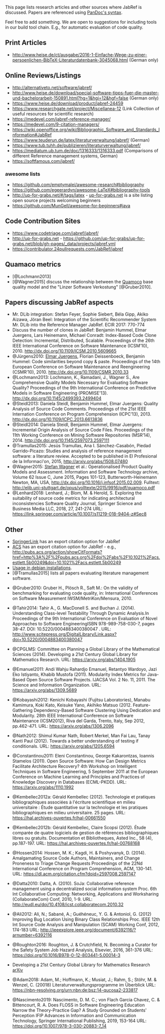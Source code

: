 This page lists research articles and other sources where JabRef is discussed.
Papers are referenced using [PanDoc's syntax](http://pandoc.org/README.html#citations).

Feel free to add something. We are open to suggestions for including tools in our build tool chain. E.g., for automatic evaluation of code quality.

## Print Articles

- http://www.heise.de/ct/ausgabe/2016-1-Einfache-Wege-zu-einer-persoenlichen-BibTeX-Literaturdatenbank-3045068.html (German only)

## Online Reviews/Listings

- http://alternativeto.net/software/jabref/
- http://www.heise.de/download/special-software-tipps-fuer-die-master-und-bachelorarbeit-150891.html?hg=1&hgi=12&hgf=false (German only)
- https://www.heise.de/download/product/jabref-24459
- https://www.researchgate.net/project/Miscellanea-12 (Link Collection of useful resources for scientific research)
- https://medevel.com/jabref-reference-manager/
- https://medevel.com/9-citation-managers/
- https://wiki.openoffice.org/wiki/Bibliographic_Software_and_Standards_Information#JabRef
- https://www.teuderun.de/latex/literaturverwaltung/jabref/ (German)
- https://www.tub.tuhh.de/publizieren/literaturverwaltung/jabref/
- https://mediatum.ub.tum.de/doc/1316333/1316333.pdf (Comparisons of different Reference management systems, German)
- https://softfamous.com/jabref/

### awesome lists

- https://github.com/emptymalei/awesome-research#bibliography
- https://github.com/egeerardyn/awesome-LaTeX#bibliography-tools
- http://up-for-grabs.net/#/tags/latex - [up-for-grabs.net](http://up-for-grabs.net) is a site listing open source projects welcoming beginners
- https://github.com/MunGell/awesome-for-beginners#java

## Code Contribution Sites

- https://www.codetriage.com/jabref/jabref/
- http://up-for-grabs.net - https://github.com/up-for-grabs/up-for-grabs.net/blob/gh-pages/_data/projects/jabref.yml
- https://contribulator.24pullrequests.com/JabRef/jabref

## Quamaco metrics

* [@Lochmann2013]
* [@Wagner2015] discuss the relationship between the [Quamoco](http://www.quamoco.de/) base quality model and the "Linzer Software Verkostung" [@Gruber2010].

## Papers discussing JabRef aspects

* Mr. DLib integration: Stefan Feyer, Sophie Siebert, Béla Gipp, Akiko Aizawa, Jöran Beel:
Integration of the Scientific Recommender System Mr. DLib into the Reference Manager JabRef. ECIR 2017: 770-774
* Discuss the number of clones in JabRef: Benjamin Hummel, Elmar Juergens, Lars Heinemann, Michael Conradt: Index-Based Code Clone Detection: Incremental, Distributed, Scalable. Proceedings of the 26th IEEE International Conference on Software Maintenance (ICSM’10), 2010. http://dx.doi.org/10.1109/ICSM.2010.5609665
* @Jürgens2010: [Elmar Juergens], Florian Deissenboeck, Benjamin Hummel: Code similarities beyond copy & paste. Proceedings of the 14th European Conference on Software Maintenance and Reengineering (CSMR’10), 2010. http://dx.doi.org/10.1109/CSMR.2010.33
* @Lochmann2013: Lochmann, K., Ramadani, J., Wagner S., Are Comprehensive Quality Models Necessary for Evaluating Software Quality? Proceedings of the 9th International Conference on Predictive Models in Software Engineering (PROMISE'13). http://dx.doi.org/10.1145/2499393.2499404
* @Steidl2013: Daniela Steidl, Benjamin Hummel, Elmar Juergens: Quality Analysis of Source Code Comments. Proceedings of the 21st IEEE Internation Conference on Program Comprehension (ICPC’13), 2013. http://dx.doi.org/10.1109/ICPC.2013.6613836
* @Steidl2014: Daniela Steidl, Benjamin Hummel, Elmar Juergens: Incremental Origin Analysis of Source Code Files. Proceedings of the 11th Working Conference on Mining Software Repositories (MSR’14), 2014. http://dx.doi.org/10.1145/2597073.2597111
* @Tramullas2015: Jesús Tramullas, Ana I. Sánchez-Casabón, Piedad Garrido-Picazo: Studies and analysis of reference management software: a literature review. Accepted to be published in El Profesional de la Informaci\'on, 2015,  http://arxiv.org/abs/1508.07480
* @Wagner2015: [Stefan Wagner] et al.: Operationalised Product Quality Models and Assessment. Information and Software Technology archive, Volume 62 Issue C, June 2015, Pages 101-123, Butterworth-Heinemann Newton, MA, USA, http://dx.doi.org/10.1016/j.infsof.2015.02.009. Fulltext: http://elib.uni-stuttgart.de/opus/volltexte/2015/9916/pdf/quamoco.pdf
* @Lenhard2018: Lenhard, J.; Blom, M. & Herold, S.
Exploring the suitability of source code metrics for indicating architectural inconsistencies 
Software Quality Journal, Springer Science and Business Media LLC, 2018, 27, 241-274
URL: https://link.springer.com/article/10.1007/s11219-018-9404-z#Sec8

## Other

- [SpringerLink](http://link.springer.com/) has an export citation option for JabRef
- [ACS](http://pubs.acs.org/) has an export citation option for JabRef - e.g., http://pubs.acs.org/action/showCitFormats?href=http%3A%2F%2Fpubs.acs.org%2Fdoi%2Fabs%2F10.1021%2Facs.estlett.5b00249&doi=10.1021%2Facs.estlett.5b00249
- [Usage in debian installations](https://qa.debian.org/popcon-graph.php?packages=jabref&show_installed=on&show_vote=on&show_old=on&want_legend=on&want_ticks=on&from_date=&to_date=&hlght_date=&date_fmt=%25Y-%25m&beenhere=1).
- [@Tramullas2015] lists all papers evaluating literature management software.
* @Gruber2010: Gruber H., Plösch R., Saft M.: On the validity of benchmarking for evaluating code quality, in: International Conferences on Software Measurement IWSM/MetriKon/Mensura, 2010. 
* @Tahir2014: Tahir A., G. MacDonell S. and Buchan J. (2014). Understanding Class-level Testability Through Dynamic Analysis.In Proceedings of the 9th International Conference on Evaluation of Novel Approaches to Software EngineeringISBN 978-989-758-030-7, pages 38-47. DOI: 10.5220/0004883400380047 . URL: http://www.scitepress.org/DigitalLibrary/Link.aspx?doi=10.5220/0004883400380047
* @CPGLMS: Committee on Planning a Global Library of the Mathematical Sciences (2014). Developing a 21st Century Global Library for Mathematics Research. URL: https://arxiv.org/abs/1404.1905
* @Emanuel2011: Andi Wahju Rahardjo Emanuel, Retantyo Wardoyo, Jazi Eko Istiyanto, Khabib Mustofa (2011). Modularity Index Metrics for Java-Based Open Source Software Projects. IJACSA Vol. 2 No. 11, 2011. The Science and Information Organization. URL: https://arxiv.org/abs/1309.5689
* @Kobayashi2012: Kenichi Kobayashi (Fujitsu Laboratories), Manabu Kamimura, Koki Kato, Keisuke Yano, Akihiko Matsuo (2012. Feature-Gathering Dependency-Based Software Clustering Using Dedication and Modularity. 28th IEEE International Conference on Software Maintenance (ICSM2012), Riva del Garda, Trento, Italy, Sep 2012, pp.462-471. URL: https://arxiv.org/abs/1306.2096
* @Nath2012: Shimul Kumar Nath, Robert Merkel, Man Fai Lau, Tanay Kanti Paul (2012). Towards a better understanding of testing if conditionals. URL: https://arxiv.org/abs/1205.6594
* @Constantinou2011: Eleni Constantinou, George Kakarontzas, Ioannis Stamelos (2011). Open Source Software: How Can Design Metrics Facilitate Architecture Recovery? 4th Workshop on Intelligent Techniques in Software Engineering, 5 September 2011 at the European Conference on Machine Learning and Principles and Practices of Knowledge Discovery in Databases (ECML-PKDD). URL: https://arxiv.org/abs/1110.1992 
* @Kembellec2012a:  Gérald Kembellec (2012). Technologie et pratiques bibliographiques associées à l'écriture scientifique en milieu universitaire : Étude quantitative sur la technologie et les pratiques bibliographiques en milieu universitaire. 25 pages. URL: https://hal.archives-ouvertes.fr/hal-00661550
* @Kembellec2012b:  Gérald Kembellec, Claire Scopsi (2012). Étude comparée de quatre logiciels de gestion de références bibliographiques libres ou gratuits. Documentation et Bibliotheques, Asted Inc., 58 (4), pp.187-197. URL: https://hal.archives-ouvertes.fr/hal-00768168
* @Hossen2014: Hossen, M. K.; Kagdi, H. & Poshyvanyk, D. (2014). Amalgamating Source Code Authors, Maintainers, and Change Proneness to Triage Change Requests Proceedings of the 22Nd International Conference on Program Comprehension, ACM, 130-141. URL: https://dl.acm.org/citation.cfm?doid=2597008.2597147
* @Datta2010: Datta, A. (2010). SoJa: Collaborative reference management using a decentralized social information system Proc. 6th Int Collaborative Computing: Networking, Applications and Worksharing (CollaborateCom) Conf, 2010, 1-9. URL: http://eudl.eu/doi/10.4108/icst.collaboratecom.2010.32
* @Ali2012: Ali, N.; Sabané, A.; Guéhéneuc, Y. G. & Antoniol, G. (2012) Improving Bug Location Using Binary Class Relationships Proc. IEEE 12th Int Source Code Analysis and Manipulation (SCAM) Working Conf, 2012, 174-183 URL: http://ieeexplore.ieee.org/document/6392116/?arnumber=6392116
* @Roughton2016: Roughton, J. & Crutchfield, N. Becoming a Curator for the Safety System  Job Hazard Analysis, Elsevier, 2016, 361-376 URL: https://doi.org/10.1016/B978-0-12-803441-5.00014-3
* Developing a 21st Century Global Library for Mathematics Research [arXiv](https://arxiv.org/abs/1404.1905)
* @Adam2018: Adam, M.; Hoffmann, K.; Musiat, J.; Rahm, S.; Stöhr, M. & Wenzel, C. (20018)   Literaturverwaltungsprogramme im Überblick URL: https://nbn-resolving.org/urn:nbn:de:bsz:14-qucosa2-233817
* @Nascimento2019: Nascimento, D. M. C.; von Flach Garcia Chavez, C. & Bittencourt, R. A.
Does FLOSS in Software Engineering Education Narrow the Theory-Practice Gap? A Study Grounded on Students' Perception 
IFIP Advances in Information and Communication Technology, Springer International Publishing, 2019, 153-164
URL: https://doi.org/10.1007/978-3-030-20883-7_14

  [Elmar Juergens]: https://www.cqse.eu/de/team/elmar-juergens/
  [Stefan Wagner]: http://www.uni-stuttgart.de/hkom/experten/experten/wagner.html